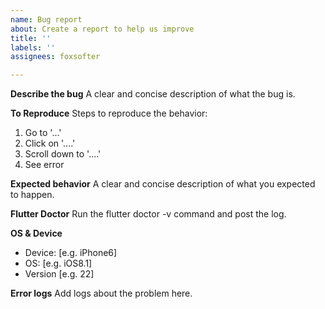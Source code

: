 ```yaml
---
name: Bug report
about: Create a report to help us improve
title: ''
labels: ''
assignees: foxsofter

---
```


**Describe the bug**
A clear and concise description of what the bug is.

**To Reproduce**
Steps to reproduce the behavior:
1. Go to '...'
2. Click on '....'
3. Scroll down to '....'
4. See error

**Expected behavior**
A clear and concise description of what you expected to happen.

**Flutter Doctor**
Run the flutter doctor -v command and post the log.

**OS & Device**
 - Device: [e.g. iPhone6]
 - OS: [e.g. iOS8.1]
 - Version [e.g. 22]

**Error logs**
Add logs about the problem here.
